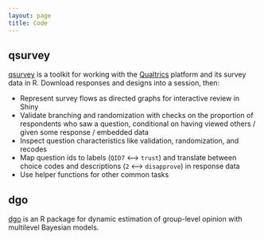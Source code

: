 ```yaml
---
layout: page
title: Code
---
```


## qsurvey

[qsurvey](https://github.com/jamesdunham/qsurvey) is a toolkit for working with
the [Qualtrics](https://www.qualtrics.com/research-suite) platform and its survey
data in R. Download responses and designs into a session, then:

* Represent survey flows as directed graphs for interactive review in Shiny
* Validate branching and randomization with checks on the proportion of
  respondents who saw a question, conditional on having viewed others /
  given some response / embedded data
* Inspect question characteristics like validation, randomization, and recodes
* Map question ids to labels (`QID7` ⟷ `trust`) and translate between choice
  codes and descriptions (`2` ⟷ `disapprove`) in response data
* Use helper functions for other common tasks

## dgo

[dgo](https://github.com/jamesdunham/dgo) is an R package for dynamic estimation
of group-level opinion with multilevel Bayesian models. 
